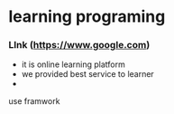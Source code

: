 # learning programing

### LInk (https://www.google.com)
* it is online learning platform
* we provided best service to learner
*
<p> use framwork </p>
